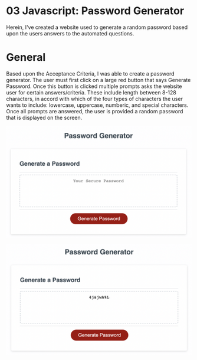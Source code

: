 # 03 Javascript: Password Generator
Herein, I've created a website used to generate a random password based upon the users answers to the automated questions.


# General
Based upon the Acceptance Criteria, I was able to create a password generator. The user must first click on a large red button that says Generate Password. Once this button is clicked multiple prompts asks the website user for certain answers/criteria. These include length between 8-128 characters, in accord with which of the four types of characters the user wants to include: lowercase, uppercase, numberic, and special characters. Once all prompts are answered, the user is provided a random password that is displayed on the screen.

![Portfolio Page #1](Assets/screenshots/screenshot1.png)

![Portfolio Page #2](Assets/screenshots/screenshot2.png)